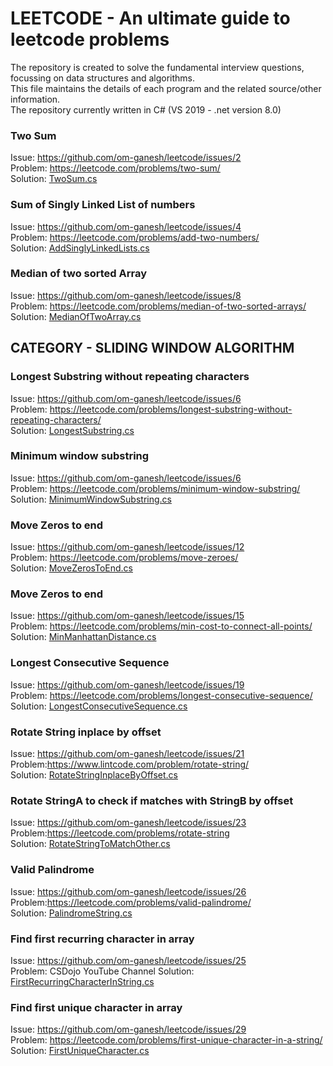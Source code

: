 # LEETCODE - An ultimate guide to leetcode problems
The repository is created to solve the fundamental interview questions, focussing on data structures and algorithms.  
This file maintains the details of each program and the related source/other information.  
The repository currently written in C#  (VS 2019 - .net version 8.0)   

### **Two Sum**  
Issue:  https://github.com/om-ganesh/leetcode/issues/2  
Problem: https://leetcode.com/problems/two-sum/  
Solution: [TwoSum.cs](consoleproject/TwoSum.cs)  

### **Sum of Singly Linked List of numbers**  
Issue:  https://github.com/om-ganesh/leetcode/issues/4  
Problem: https://leetcode.com/problems/add-two-numbers/  
Solution: [AddSinglyLinkedLists.cs](consoleproject/AddSinglyLinkedLists.cs)  

### **Median of two sorted Array**  
Issue:  https://github.com/om-ganesh/leetcode/issues/8  
Problem: https://leetcode.com/problems/median-of-two-sorted-arrays/   
Solution: [MedianOfTwoArray.cs](consoleproject/MedianOfTwoArray.cs)  

## CATEGORY - SLIDING WINDOW ALGORITHM
### **Longest Substring without repeating characters**  
Issue:  https://github.com/om-ganesh/leetcode/issues/6  
Problem: https://leetcode.com/problems/longest-substring-without-repeating-characters/   
Solution: [LongestSubstring.cs](consoleproject/LongestSubstring.cs)  

### **Minimum window substring**  
Issue:  https://github.com/om-ganesh/leetcode/issues/6  
Problem: https://leetcode.com/problems/minimum-window-substring/    
Solution: [MinimumWindowSubstring.cs](consoleproject/MinimumWindowSubstring.cs)  

### **Move Zeros to end**  
Issue:  https://github.com/om-ganesh/leetcode/issues/12  
Problem: https://leetcode.com/problems/move-zeroes/     
Solution: [MoveZerosToEnd.cs](consoleproject/MoveZerosToEnd.cs)  

### **Move Zeros to end**  
Issue:  https://github.com/om-ganesh/leetcode/issues/15  
Problem: https://leetcode.com/problems/min-cost-to-connect-all-points/     
Solution: [MinManhattanDistance.cs](consoleproject/MinManhattanDistance.cs)  


### **Longest Consecutive Sequence**  
Issue:  https://github.com/om-ganesh/leetcode/issues/19  
Problem: https://leetcode.com/problems/longest-consecutive-sequence/     
Solution: [LongestConsecutiveSequence.cs](consoleproject/LongestConsecutiveSequence.cs)  

### **Rotate String inplace by offset**  
Issue:  https://github.com/om-ganesh/leetcode/issues/21  
Problem:https://www.lintcode.com/problem/rotate-string/     
Solution: [RotateStringInplaceByOffset.cs](consoleproject/RotateStringInplaceByOffset.cs)  

### **Rotate StringA to check if matches with StringB by offset**  
Issue:  https://github.com/om-ganesh/leetcode/issues/23  
Problem:https://leetcode.com/problems/rotate-string       
Solution: [RotateStringToMatchOther.cs](consoleproject/RotateStringToMatchOther.cs)  

### **Valid Palindrome**  
Issue:  https://github.com/om-ganesh/leetcode/issues/26  
Problem:https://leetcode.com/problems/valid-palindrome/      
Solution: [PalindromeString.cs](consoleproject/PalindromeString.cs)  


### **Find first recurring character in array**  
Issue:  https://github.com/om-ganesh/leetcode/issues/25  
Problem: CSDojo YouTube Channel
Solution: [FirstRecurringCharacterInString.cs](consoleproject/FirstRecurringCharacterInString.cs)  

### **Find first unique character in array**  
Issue:  https://github.com/om-ganesh/leetcode/issues/29  
Problem: https://leetcode.com/problems/first-unique-character-in-a-string/  
Solution: [FirstUniqueCharacter.cs](consoleproject/FirstUniqueCharacter.cs)  